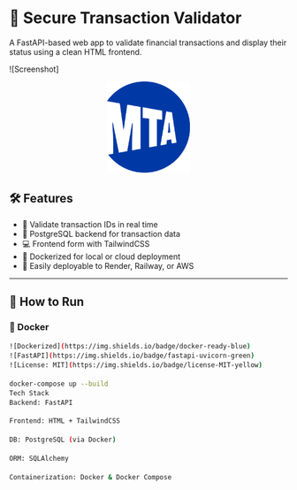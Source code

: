 # 🔐 Secure Transaction Validator

A FastAPI-based web app to validate financial transactions and display their status using a clean HTML frontend.

![Screenshot]<p align="center">
  <img src="static/mta-logo.png" alt="MTA Logo" width="150"/>
</p>


## 🛠 Features

- 🔎 Validate transaction IDs in real time
- 🧠 PostgreSQL backend for transaction data
- 💻 Frontend form with TailwindCSS
- 🐳 Dockerized for local or cloud deployment
- 🚀 Easily deployable to Render, Railway, or AWS

---

## 🚀 How to Run

### 🐳 Docker

```bash
![Dockerized](https://img.shields.io/badge/docker-ready-blue)
![FastAPI](https://img.shields.io/badge/fastapi-uvicorn-green)
![License: MIT](https://img.shields.io/badge/license-MIT-yellow)

docker-compose up --build
Tech Stack
Backend: FastAPI

Frontend: HTML + TailwindCSS

DB: PostgreSQL (via Docker)

ORM: SQLAlchemy

Containerization: Docker & Docker Compose


